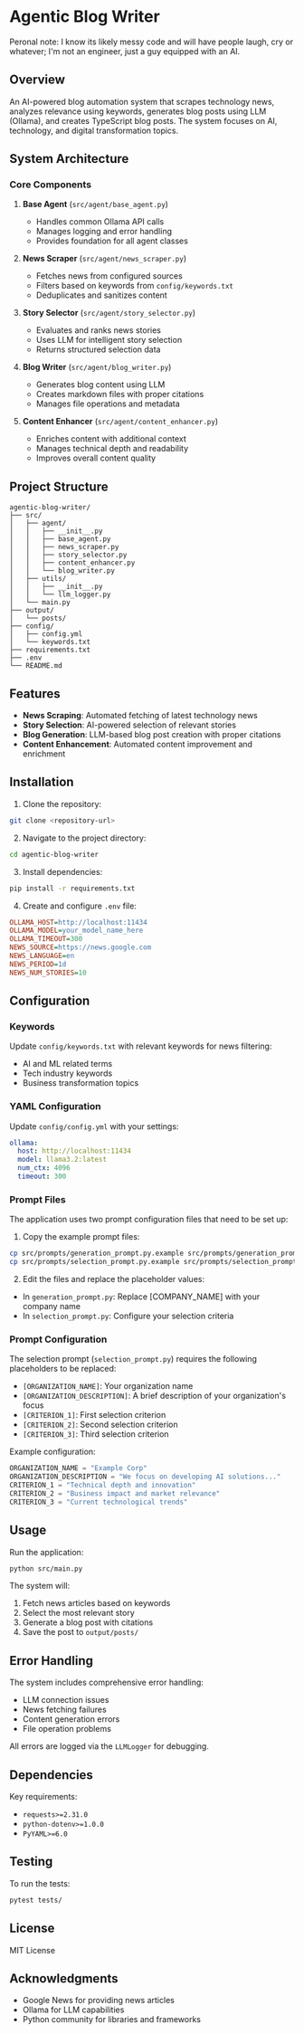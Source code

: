 # Agentic Blog Writer
Peronal note: I know its likely messy code and will have people laugh, cry or whatever; I'm not an engineer, just a guy equipped with an AI. 


## Overview
An AI-powered blog automation system that scrapes technology news, analyzes relevance using keywords, generates blog posts using LLM (Ollama), and creates TypeScript blog posts. The system focuses on AI, technology, and digital transformation topics.

## System Architecture

### Core Components

1. **Base Agent** (`src/agent/base_agent.py`)
   - Handles common Ollama API calls
   - Manages logging and error handling
   - Provides foundation for all agent classes

2. **News Scraper** (`src/agent/news_scraper.py`)
   - Fetches news from configured sources
   - Filters based on keywords from `config/keywords.txt`
   - Deduplicates and sanitizes content

3. **Story Selector** (`src/agent/story_selector.py`)
   - Evaluates and ranks news stories
   - Uses LLM for intelligent story selection
   - Returns structured selection data

4. **Blog Writer** (`src/agent/blog_writer.py`)
   - Generates blog content using LLM
   - Creates markdown files with proper citations
   - Manages file operations and metadata

5. **Content Enhancer** (`src/agent/content_enhancer.py`)
   - Enriches content with additional context
   - Manages technical depth and readability
   - Improves overall content quality

## Project Structure
```
agentic-blog-writer/
├── src/
│   ├── agent/
│   │   ├── __init__.py
│   │   ├── base_agent.py
│   │   ├── news_scraper.py
│   │   ├── story_selector.py
│   │   ├── content_enhancer.py
│   │   └── blog_writer.py
│   ├── utils/
│   │   ├── __init__.py
│   │   └── llm_logger.py
│   └── main.py
├── output/
│   └── posts/
├── config/
│   ├── config.yml
│   └── keywords.txt
├── requirements.txt
├── .env
└── README.md
```

## Features
- **News Scraping**: Automated fetching of latest technology news
- **Story Selection**: AI-powered selection of relevant stories
- **Blog Generation**: LLM-based blog post creation with proper citations
- **Content Enhancement**: Automated content improvement and enrichment

## Installation

1. Clone the repository:
```bash
git clone <repository-url>
```

2. Navigate to the project directory:
```bash
cd agentic-blog-writer
```

3. Install dependencies:
```bash
pip install -r requirements.txt
```

4. Create and configure `.env` file:
```ini
OLLAMA_HOST=http://localhost:11434
OLLAMA_MODEL=your_model_name_here
OLLAMA_TIMEOUT=300
NEWS_SOURCE=https://news.google.com
NEWS_LANGUAGE=en
NEWS_PERIOD=1d
NEWS_NUM_STORIES=10
```

## Configuration

### Keywords
Update `config/keywords.txt` with relevant keywords for news filtering:
- AI and ML related terms
- Tech industry keywords
- Business transformation topics

### YAML Configuration
Update `config/config.yml` with your settings:
```yaml
ollama:
  host: http://localhost:11434
  model: llama3.2:latest
  num_ctx: 4096
  timeout: 300
```

### Prompt Files
The application uses two prompt configuration files that need to be set up:

1. Copy the example prompt files:
```bash
cp src/prompts/generation_prompt.py.example src/prompts/generation_prompt.py
cp src/prompts/selection_prompt.py.example src/prompts/selection_prompt.py
```

2. Edit the files and replace the placeholder values:
- In `generation_prompt.py`: Replace [COMPANY_NAME] with your company name
- In `selection_prompt.py`: Configure your selection criteria

### Prompt Configuration

The selection prompt (`selection_prompt.py`) requires the following placeholders to be replaced:

- `[ORGANIZATION_NAME]`: Your organization name
- `[ORGANIZATION_DESCRIPTION]`: A brief description of your organization's focus
- `[CRITERION_1]`: First selection criterion
- `[CRITERION_2]`: Second selection criterion
- `[CRITERION_3]`: Third selection criterion

Example configuration:
```python
ORGANIZATION_NAME = "Example Corp"
ORGANIZATION_DESCRIPTION = "We focus on developing AI solutions..."
CRITERION_1 = "Technical depth and innovation"
CRITERION_2 = "Business impact and market relevance"
CRITERION_3 = "Current technological trends"
```

## Usage

Run the application:
```bash
python src/main.py
```

The system will:
1. Fetch news articles based on keywords
2. Select the most relevant story
3. Generate a blog post with citations
4. Save the post to `output/posts/`

## Error Handling

The system includes comprehensive error handling:
- LLM connection issues
- News fetching failures
- Content generation errors
- File operation problems

All errors are logged via the `LLMLogger` for debugging.

## Dependencies

Key requirements:
- `requests>=2.31.0`
- `python-dotenv>=1.0.0`
- `PyYAML>=6.0`

## Testing
To run the tests:
```bash
pytest tests/
```

## License
MIT License

## Acknowledgments
- Google News for providing news articles
- Ollama for LLM capabilities
- Python community for libraries and frameworks

